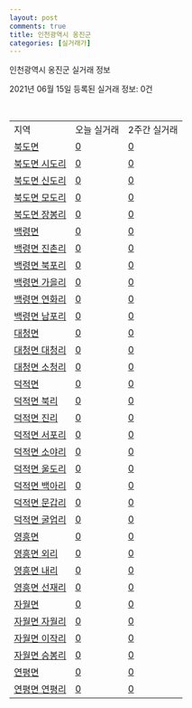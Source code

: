 ```yaml
---
layout: post
comments: true
title: 인천광역시 옹진군
categories: [실거래가]
---
```


인천광역시 옹진군 실거래 정보

2021년 06월 15일 등록된 실거래 정보: 0건

<script type="text/javascript">
  google.charts.load('current', {'packages':['corechart']});
  google.charts.setOnLoadCallback(drawChart);

  function drawChart() {
    var data = google.visualization.arrayToDataTable([['거래일', '매매', '전월세', '전매']]);

    var options = {
      title: '최근 2개월간 거래량 추이',
      legend: { position: 'bottom' }
    };

    var chart = new google.visualization.LineChart(document.getElementById('columnchart_material'));
    chart.draw(data, (options));
  }
</script>

<div id="columnchart_material" style="width: 450px; margin-left: -35px"></div>
<br>
<table class="sortable">
  <tr>
    <td>지역</td>
    <td>오늘 실거래</td>
    <td>2주간 실거래</td>
  </tr>

  
  <tr class="item">
    <td><a href="2872031000.html">북도면</a></td>
    <td><a href="2872031000.html">0</a></td>
    <td><a href="2872031000.html">0</a></td>
  </tr>
    

  <tr class="item">
    <td><a href="2872031021.html">북도면 시도리</a></td>
    <td><a href="2872031021.html">0</a></td>
    <td><a href="2872031021.html">0</a></td>
  </tr>
    

  <tr class="item">
    <td><a href="2872031022.html">북도면 신도리</a></td>
    <td><a href="2872031022.html">0</a></td>
    <td><a href="2872031022.html">0</a></td>
  </tr>
    

  <tr class="item">
    <td><a href="2872031023.html">북도면 모도리</a></td>
    <td><a href="2872031023.html">0</a></td>
    <td><a href="2872031023.html">0</a></td>
  </tr>
    

  <tr class="item">
    <td><a href="2872031024.html">북도면 장봉리</a></td>
    <td><a href="2872031024.html">0</a></td>
    <td><a href="2872031024.html">0</a></td>
  </tr>
    

  <tr class="item">
    <td><a href="2872033000.html">백령면</a></td>
    <td><a href="2872033000.html">0</a></td>
    <td><a href="2872033000.html">0</a></td>
  </tr>
    

  <tr class="item">
    <td><a href="2872033021.html">백령면 진촌리</a></td>
    <td><a href="2872033021.html">0</a></td>
    <td><a href="2872033021.html">0</a></td>
  </tr>
    

  <tr class="item">
    <td><a href="2872033022.html">백령면 북포리</a></td>
    <td><a href="2872033022.html">0</a></td>
    <td><a href="2872033022.html">0</a></td>
  </tr>
    

  <tr class="item">
    <td><a href="2872033023.html">백령면 가을리</a></td>
    <td><a href="2872033023.html">0</a></td>
    <td><a href="2872033023.html">0</a></td>
  </tr>
    

  <tr class="item">
    <td><a href="2872033024.html">백령면 연화리</a></td>
    <td><a href="2872033024.html">0</a></td>
    <td><a href="2872033024.html">0</a></td>
  </tr>
    

  <tr class="item">
    <td><a href="2872033025.html">백령면 남포리</a></td>
    <td><a href="2872033025.html">0</a></td>
    <td><a href="2872033025.html">0</a></td>
  </tr>
    

  <tr class="item">
    <td><a href="2872034000.html">대청면</a></td>
    <td><a href="2872034000.html">0</a></td>
    <td><a href="2872034000.html">0</a></td>
  </tr>
    

  <tr class="item">
    <td><a href="2872034021.html">대청면 대청리</a></td>
    <td><a href="2872034021.html">0</a></td>
    <td><a href="2872034021.html">0</a></td>
  </tr>
    

  <tr class="item">
    <td><a href="2872034022.html">대청면 소청리</a></td>
    <td><a href="2872034022.html">0</a></td>
    <td><a href="2872034022.html">0</a></td>
  </tr>
    

  <tr class="item">
    <td><a href="2872035000.html">덕적면</a></td>
    <td><a href="2872035000.html">0</a></td>
    <td><a href="2872035000.html">0</a></td>
  </tr>
    

  <tr class="item">
    <td><a href="2872035021.html">덕적면 북리</a></td>
    <td><a href="2872035021.html">0</a></td>
    <td><a href="2872035021.html">0</a></td>
  </tr>
    

  <tr class="item">
    <td><a href="2872035022.html">덕적면 진리</a></td>
    <td><a href="2872035022.html">0</a></td>
    <td><a href="2872035022.html">0</a></td>
  </tr>
    

  <tr class="item">
    <td><a href="2872035023.html">덕적면 서포리</a></td>
    <td><a href="2872035023.html">0</a></td>
    <td><a href="2872035023.html">0</a></td>
  </tr>
    

  <tr class="item">
    <td><a href="2872035024.html">덕적면 소야리</a></td>
    <td><a href="2872035024.html">0</a></td>
    <td><a href="2872035024.html">0</a></td>
  </tr>
    

  <tr class="item">
    <td><a href="2872035025.html">덕적면 울도리</a></td>
    <td><a href="2872035025.html">0</a></td>
    <td><a href="2872035025.html">0</a></td>
  </tr>
    

  <tr class="item">
    <td><a href="2872035026.html">덕적면 백아리</a></td>
    <td><a href="2872035026.html">0</a></td>
    <td><a href="2872035026.html">0</a></td>
  </tr>
    

  <tr class="item">
    <td><a href="2872035027.html">덕적면 문갑리</a></td>
    <td><a href="2872035027.html">0</a></td>
    <td><a href="2872035027.html">0</a></td>
  </tr>
    

  <tr class="item">
    <td><a href="2872035028.html">덕적면 굴업리</a></td>
    <td><a href="2872035028.html">0</a></td>
    <td><a href="2872035028.html">0</a></td>
  </tr>
    

  <tr class="item">
    <td><a href="2872036000.html">영흥면</a></td>
    <td><a href="2872036000.html">0</a></td>
    <td><a href="2872036000.html">0</a></td>
  </tr>
    

  <tr class="item">
    <td><a href="2872036021.html">영흥면 외리</a></td>
    <td><a href="2872036021.html">0</a></td>
    <td><a href="2872036021.html">0</a></td>
  </tr>
    

  <tr class="item">
    <td><a href="2872036022.html">영흥면 내리</a></td>
    <td><a href="2872036022.html">0</a></td>
    <td><a href="2872036022.html">0</a></td>
  </tr>
    

  <tr class="item">
    <td><a href="2872036023.html">영흥면 선재리</a></td>
    <td><a href="2872036023.html">0</a></td>
    <td><a href="2872036023.html">0</a></td>
  </tr>
    

  <tr class="item">
    <td><a href="2872037000.html">자월면</a></td>
    <td><a href="2872037000.html">0</a></td>
    <td><a href="2872037000.html">0</a></td>
  </tr>
    

  <tr class="item">
    <td><a href="2872037021.html">자월면 자월리</a></td>
    <td><a href="2872037021.html">0</a></td>
    <td><a href="2872037021.html">0</a></td>
  </tr>
    

  <tr class="item">
    <td><a href="2872037022.html">자월면 이작리</a></td>
    <td><a href="2872037022.html">0</a></td>
    <td><a href="2872037022.html">0</a></td>
  </tr>
    

  <tr class="item">
    <td><a href="2872037023.html">자월면 승봉리</a></td>
    <td><a href="2872037023.html">0</a></td>
    <td><a href="2872037023.html">0</a></td>
  </tr>
    

  <tr class="item">
    <td><a href="2872038000.html">연평면</a></td>
    <td><a href="2872038000.html">0</a></td>
    <td><a href="2872038000.html">0</a></td>
  </tr>
    

  <tr class="item">
    <td><a href="2872038021.html">연평면 연평리</a></td>
    <td><a href="2872038021.html">0</a></td>
    <td><a href="2872038021.html">0</a></td>
  </tr>
    


</table>


    